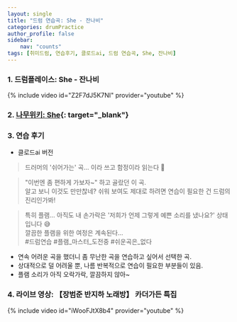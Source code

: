 ```yaml
---
layout: single
title: "드럼 연습곡: She - 잔나비"
categories: drumPractice
author_profile: false
sidebar:
    nav: "counts"
tags: [취미드럼, 연습후기, 클로드ai, 드럼 연습곡, She, 잔나비]
---
```


### 1. 드럼플레이스: She - 잔나비

{% include video id="Z2F7dJ5K7NI" provider="youtube" %}

### 2. [나무위키: She](https://namu.wiki/w/She%20(Hidden%20Track%20No.V%201%EC%9B%94%20%EC%84%A0%EC%A0%95%EA%B3%A1)){: target="_blank"}

 
   
### 3. 연습 후기
* 클로드ai 버전
>드러머의 '쉬어가는' 곡... 이라 쓰고 함정이라 읽는다 📝

>"이번엔 좀 편하게 가보자~" 하고 골랐던 이 곡.<br>
>알고 보니 이것도 만만찮네? 쉬워 보여도 제대로 하려면 연습이 필요한 건 드럼의 진리인가봐!

>특히 플램... 아직도 내 손가락은 '저희가 언제 그렇게 예쁜 소리를 냈나요?' 상태입니다 😅<br>
>깔끔한 플램을 위한 여정은 계속된다...<br>
>#드럼연습 #플램_마스터_도전중 #쉬운곡은_없다

* 연속 어려운 곡을 했더니 좀 무난한 곡을 연습하고 싶어서 선택한 곡.
* 상대적으로 덜 어려울 뿐, 나름 반복적으로 연습이 필요한 부분들이 있음.
* 플램 소리가 아직 오락가락, 깔끔하지 않아~

### 4. 라이브 영상: 【장범준 반지하 노래방】 카더가든 특집
{% include video id="iWooFJtX8b4" provider="youtube" %}